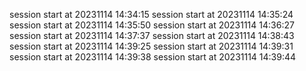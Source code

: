 session start at  20231114 14:34:15
session start at  20231114 14:35:24
session start at  20231114 14:35:50
session start at  20231114 14:36:27
session start at  20231114 14:37:37
session start at  20231114 14:38:43
session start at  20231114 14:39:25
session start at  20231114 14:39:31
session start at  20231114 14:39:38
session start at  20231114 14:39:44
